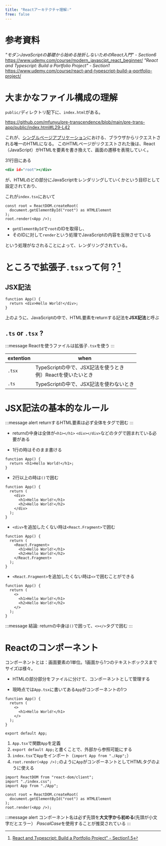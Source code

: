 ```yaml
---
title: "Reactアーキテクチャ理解💡"
free: false
---
```


# 参考資料
*"モダンJavaScriptの基礎から始める挫折しないためのReact入門" - Section6*
https://www.udemy.com/course/modern_javascipt_react_beginner/
*"React and Typescript: Build a Portfolio Project" - Section1*
https://www.udemy.com/course/react-and-typescript-build-a-portfolio-project/

# 大まかなファイル構成の理解

`public/`ディレクトリ配下に、`index.html`がある。

https://github.com/mfunyu/pre-transcendence/blob/main/pre-trans-app/public/index.html#L29-L42

これが、[シングルページアプリケーション](https://zenn.dev/mfunyu/books/ft_transcendence/viewer/5-react0#spas-(single-page-applications)-%E3%81%A8%E3%81%AF%EF%BC%9F)における、ブラウザからリクエストされる唯一のHTMLになる。
このHTMLページがリクエストされた後は、React（JavaScript）がHTMLを要素を書き換えて、画面の遷移を表現していく。

31行目にある
```html:public/index.html
<div id="root"></div>
```
が、HTMLのどの部分にJavaScriptをレンダリングしていくかという目印として設定されており、

これが`index.tsx`において

```ts:src/index.tsx
const root = ReactDOM.createRoot(
  document.getElementById("root") as HTMLElement
);
root.render(<App />);
```
- `getElementById`で`root`のIDを取得し、
- そのIDに対して`render`という処理でJavaScriptの内容を反映させている

という処理がなされることによって、レンダリングされている。

# ところで拡張子`.tsx`って何？[^1]
[^1]: [React and Typescript: Build a Portfolio Project" - Section1.5](https://mercari.udemy.com/course/react-and-typescript-build-a-portfolio-project/learn/lecture/24208864#overview)

## JSX記法

```ts:App.tsx
function App() {
  return <div>Hello World!</div>;
}
```

 上のように、JavaScriptの中で、HTML要素をreturnする記法を**JSX記法**と呼ぶ

## `.ts` or `.tsx` ?

:::message
Reactを使うファイルは拡張子`.tsx`を使う
:::

| extention | when |
|---|---|
| `.tsx` | TypeScriptの中で、JSX記法を使うとき<br/>例）Reactを使いたいとき　|
| `.ts` | TypeScriptの中で、JSX記法を使わないとき|

# JSX記法の基本的なルール

:::message alert
returnするHTML要素は必ず全体をタグで囲む
:::
- returnの中身は全体が`<h1></h1>` `<div></div>`などのタグで囲まれている必要がある

- 1行の時はそのまま書ける
```ts::App.tsx
function App() {
  return <h1>Hello World!</h1>;
}
```

- 2行以上の時は`()`で囲む
```ts::App.tsx
function App() {
  return (
    <div>
      <h1>Hello World!</h1>
      <h2>Hello World!</h2>
    </div>
  );
}
```

- `<div>`を追加したくない時は`<React.Fragment>`で囲む
```ts::App.tsx
function App() {
  return (
    <React.Fragment>
      <h1>Hello World!</h1>
      <h2>Hello World!</h2>
    </React.Fragment>
  );
}
```

- `<React.Fragment>`を追加したくない時は`<>`で囲むことができる
```ts::App.tsx
function App() {
  return (
    <>
      <h1>Hello World!</h1>
      <h2>Hello World!</h2>
    </>
  );
}
```

:::message
結論: returnの中身は`()`で囲って、`<></>`タグで囲む
:::


# Reactのコンポーネント

コンポーネントとは：画面要素の1単位。1画面から1つのテキストボックスまでサイズは様々。

- HTMLの部分部分をファイルに分けて、コンポーネントとして管理する

- 現時点では`App.tsx`に書いてある`App`がコンポーネントの1つ

```ts:App.tsx
function App() {
  return (
    <>
      <h1>Hello World!</h1>
    </>
  );
}

export default App;
```

1. `App.tsx`で関数`App`を定義
2. `export default App;`と書くことで、外部から参照可能にする
3. `index.tsx`で`App`をインポート（`import App from "./App";`）
4. `root.render(<App />);`のように`App`がコンポーネントとしてHTMLタグのように使える

```ts:index.tsx
import ReactDOM from "react-dom/client";
import "./index.css";
import App from "./App";

const root = ReactDOM.createRoot(
  document.getElementById("root") as HTMLElement
);
root.render(<App />);
```

:::message alert
コンポーネント名は必ず先頭を**大文字から初める**(先頭が小文字だとエラー）
*PascalCase*を使用することが推奨されている
:::